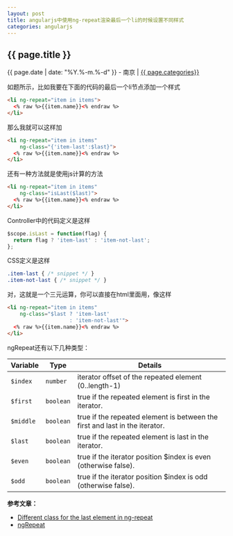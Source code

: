 ```yaml
---
layout: post
title: angularjs中使用ng-repeat渲染最后一个li的时候设置不同样式
categories: angularjs
---
```


## {{ page.title }}

{{ page.date | date: "%Y.%-m.%-d" }} - 南京 | <a href="/archive#{{ page.categories }}">{{ page.categories}}</a>

如题所示，比如我要在下面的代码的最后一个li节点添加一个样式

```html
<li ng-repeat="item in items">
  <% raw %>{{item.name}}<% endraw %>
</li>
```
那么我就可以这样加

```html
<li ng-repeat="item in items"
    ng-class="{'item-last':$last}">
  <% raw %>{{item.name}}<% endraw %>
</li>
```
还有一种方法就是使用js计算的方法

```html
<li ng-repeat="item in items"
    ng-class="isLast($last)">
  <% raw %>{{item.name}}<% endraw %>
</li>
```
Controller中的代码定义是这样

```js
$scope.isLast = function(flag) {
  return flag ? 'item-last' : 'item-not-last';
};
```
CSS定义是这样

```css
.item-last { /* snippet */ }
.item-not-last { /* snippet */ }
```
对，这就是一个三元运算，你可以直接在html里面用，像这样

```html
<li ng-repeat="item in items"
    ng-class="$last ? 'item-last'
                    : 'item-not-last'">
  <% raw %>{{item.name}}<% endraw %>
</li>
```
ngRepeat还有以下几种类型：

|  Variable  |  Type      |  Details                                                                     |  
|  --------- |  --------- |  --------------------------------------------------------------------------  |  
|  `$index`  |  `number`  |  iterator offset of the repeated element (0..length-1)                       |  
|  `$first`  |  `boolean` |  true if the repeated element is first in the iterator.                      |  
|  `$middle` |  `boolean` |  true if the repeated element is between the first and last in the iterator. |  
|  `$last`   |  `boolean` |  true if the repeated element is last in the iterator.                       |  
|  `$even`   |  `boolean` |  true if the iterator position $index is even (otherwise false).             |  
|  `$odd`    |  `boolean` |  true if the iterator position $index is odd (otherwise false).              |  

**参考文章：**

  * [Different class for the last element in ng-repeat][1]
  * [ngRepeat][2]


[1]: http://stackoverflow.com/questions/14581658/different-class-for-the-last-element-in-ng-repeat
[2]: https://docs.angularjs.org/api/ng/directive/ngRepeat
